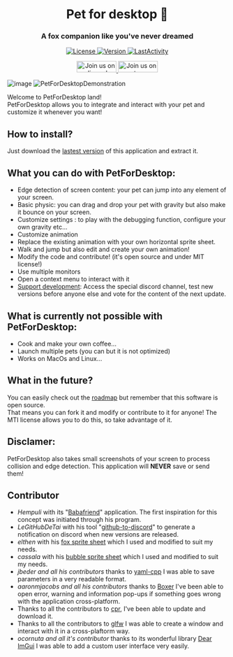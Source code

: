 <h1 align="center" style="border-bottom: none;">Pet for desktop 🦊</h1>
<h3 align="center">A fox companion like you've never dreamed</h3>
<p align="center">
  <a href="LICENSE">
    <img alt="License" src="https://img.shields.io/badge/License-MIT-blue.svg">
  </a>
  <a href="https://github.com/Renardjojo/PetDesktop//releases/latest">
    <img alt="Version" src="https://img.shields.io/github/release/Renardjojo/PetForDesktop">
  </a>
  <a href="#LastActivity">
    <img alt="LastActivity" src="https://img.shields.io/github/last-commit/Renardjojo/PetForDesktop">
  </a>
</p>
<p align="center">
  <a href="https://discord.gg/gjdQmHAp7e">
    <img alt="Join us on discord" height="26" width="91" src="https://img.shields.io/badge/join us-blue?logo=discord&logoColor=white">
  </a>
  <a href="https://www.patreon.com/PetForDesktop">
    <img alt="Join us on patreon" height="26" width="91" src="https://img.shields.io/badge/Patreon-F96854?style=for-the-badge&logo=patreon&logoColor=white">
  </a>
</p>


 
![image](https://user-images.githubusercontent.com/55276408/195999573-1e5f854b-230b-4e17-9920-6493975ed145.png)
![PetForDesktopDemonstration](https://user-images.githubusercontent.com/55276408/222144931-3546cc40-3989-4a36-8e5c-bf43e239ee2a.gif)
 
Welcome to PetForDesktop land!  
PetForDesktop allows you to integrate and interact with your pet and customize it whenever you want!  

## How to install?
Just download the [lastest version](https://github.com/Renardjojo/PetDesktop//releases/latest) of this application and extract it.

## What you can do with PetForDesktop:
- Edge detection of screen content: your pet can jump into any element of your screen.
- Basic physic: you can drag and drop your pet with gravity but also make it bounce on your screen.
- Customize settings : to play with the debugging function, configure your own gravity etc...
- Customize animation
- Replace the existing animation with your own horizontal sprite sheet.
- Walk and jump but also edit and create your own animation!
- Modify the code and contribute! (it's open source and under MIT license!)
- Use multiple monitors
- Open a context menu to interact with it
- [Support development](https://www.patreon.com/PetForDesktop): Access the special discord channel, test new versions before anyone else and vote for the content of the next update.

## What is currently not possible with PetForDesktop:
- Cook and make your own coffee...
- Launch multiple pets (you can but it is not optimized)
- Works on MacOs and Linux...

## What in the future?
You can easily check out the [roadmap](https://github.com/Renardjojo/PetForDesktop/milestones) but remember that this software is open source.  
That means you can fork it and modify or contribute to it for anyone! The MTI license allows you to do this, so take advantage of it.  

## Disclamer:
PetForDesktop also takes small screenshots of your screen to process collision and edge detection. This application will **NEVER** save or send them! 

## Contributor
- *Hempuli* with its "[Babafriend](https://hempuli.itch.io/baba-friend)" application. The first inspiration for this concept was initiated through his program.  
- *LeGitHubDeTai* with his tool "[github-to-discord](https://github.com/LeGitHubDeTai/github-to-discord)" to generate a notification on discord when new versions are released.  
- *elthen* with his [fox sprite sheet](https://elthen.itch.io/2d-pixel-art-fox-sprites) which I used and modified to suit my needs.  
- *cassala* with his [bubble sprite sheet](https://cassala.itch.io/bubble-sprites) which I used and modified to suit my needs.  
- *jbeder and all his contributors* thanks to [yaml-cpp](https://github.com/jbeder/yaml-cpp) I was able to save parameters in a very readable format.
- *aaronmjacobs and all his contributors* thanks to [Boxer](https://github.com/aaronmjacobs/Boxer) I've been able to open error, warning and information pop-ups if something goes wrong with the application cross-platform.
- Thanks to all the contributors to [cpr](https://github.com/libcpr/cpr), I've been able to update and download it.
- Thanks to all the contributors to [glfw](https://github.com/glfw/glfw) I was able to create a window and interact with it in a cross-plaftorm way.
- *ocornuta and all it's contributor* thanks to its wonderful library [Dear ImGui](https://github.com/ocornut/imgui) I was able to add a custom user interface very easily.